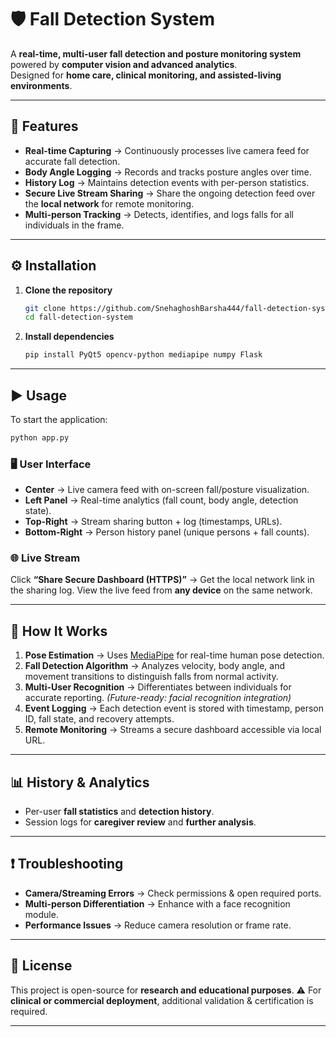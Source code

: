 # 🛡️ Fall Detection System

A **real-time, multi-user fall detection and posture monitoring system** powered by **computer vision and advanced analytics**.  
Designed for **home care, clinical monitoring, and assisted-living environments**.

---

## 🚀 Features

- **Real-time Capturing** → Continuously processes live camera feed for accurate fall detection.  
- **Body Angle Logging** → Records and tracks posture angles over time.  
- **History Log** → Maintains detection events with per-person statistics.  
- **Secure Live Stream Sharing** → Share the ongoing detection feed over the **local network** for remote monitoring.  
- **Multi-person Tracking** → Detects, identifies, and logs falls for all individuals in the frame.  

---

## ⚙️ Installation

1. **Clone the repository**
   ```bash
   git clone https://github.com/SnehaghoshBarsha444/fall-detection-system.git
   cd fall-detection-system


2. **Install dependencies**

   ```bash
   pip install PyQt5 opencv-python mediapipe numpy Flask


---

## ▶️ Usage

To start the application:

```bash
python app.py
```

### 🖥️ User Interface

* **Center** → Live camera feed with on-screen fall/posture visualization.
* **Left Panel** → Real-time analytics (fall count, body angle, detection state).
* **Top-Right** → Stream sharing button + log (timestamps, URLs).
* **Bottom-Right** → Person history panel (unique persons + fall counts).

### 🌐 Live Stream

Click **“Share Secure Dashboard (HTTPS)”** → Get the local network link in the sharing log.
View the live feed from **any device** on the same network.

---

## 🔬 How It Works

1. **Pose Estimation** → Uses [MediaPipe](https://github.com/google/mediapipe) for real-time human pose detection.
2. **Fall Detection Algorithm** → Analyzes velocity, body angle, and movement transitions to distinguish falls from normal activity.
3. **Multi-User Recognition** → Differentiates between individuals for accurate reporting. *(Future-ready: facial recognition integration)*
4. **Event Logging** → Each detection event is stored with timestamp, person ID, fall state, and recovery attempts.
5. **Remote Monitoring** → Streams a secure dashboard accessible via local URL.

---

## 📊 History & Analytics

* Per-user **fall statistics** and **detection history**.
* Session logs for **caregiver review** and **further analysis**.

---

## ❗ Troubleshooting

* **Camera/Streaming Errors** → Check permissions & open required ports.
* **Multi-person Differentiation** → Enhance with a face recognition module.
* **Performance Issues** → Reduce camera resolution or frame rate.

---

## 📜 License

This project is open-source for **research and educational purposes**.
⚠️ For **clinical or commercial deployment**, additional validation & certification is required.

---
